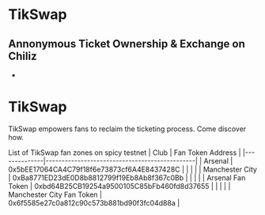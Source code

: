 # TikSwap



##  Annonymous Ticket Ownership & Exchange on Chiliz

- 

# TikSwap

TikSwap empowers fans to reclaim the ticketing process. Come discover how.

List of TikSwap fan zones on spicy testnet
| Club | Fan Token Address |
|--------------|-----------------------------------------------|
| Arsenal | 0x5bEE17064CA4C79f18f6e73873cf6A4E8437428C |
| | |
| Manchester City | 0xBa8771ED23dE0D8b8812799f19Eb8Ab8f367c0Bb |
| | |
| Arsenal Fan Token | 0xbd64B25CB19254a9500105C85bFb460fd8d37655 |
| | |
| Manchester City Fan Token | 0x6f5585e27c0a812c90c573b881bd90f3fc04d88a |
